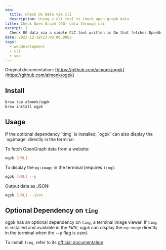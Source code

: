 ```yaml
---
seo:
  title: Check OG Data via cli
  description: Using a cli tool to check open graph data
title: Check Open Graph (OG) data through cli
excerpt: |
  Check OG data via a simple CLI tool written in Go that fetches OpenGraph data from a given URL
date: 2023-12-18T23:00:00.000Z
tags:
  - webdevelopment
  - cli
  - seo
---
```


Original documentation:
[https://github.com/almonk/ogpk](https://github.com/almonk/ogpk)

## Install

```bash
brew tap almonk/ogpk
brew install ogpk
```

## Usage

If the optional dependency \`timg\` is installed, \`ogpk\` can also display the
\`og\:image\` directly in the terminal.

To fetch OpenGraph data from a website:

```bash
ogpk [URL]
```

To display the `og:image` in the terminal (requires `timg`):

```bash
ogpk [URL] --p
```

Output data as JSON:

```bash
ogpk [URL] --json
```

## Optional Dependency on `timg`

ogpk has an optional dependency on `timg`, a terminal image viewer. If `timg` is
installed and available in the `PATH`, ogpk can display the `og:image` directly
in the terminal when the `--p` flag is used.

To install `timg`, refer to its
[official documentation](https://github.com/hzeller/timg).
